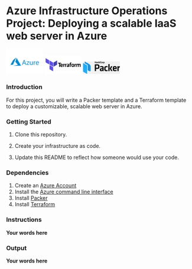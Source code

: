 # Azure Infrastructure Operations Project: Deploying a scalable IaaS web server in Azure


<img src="images/Microsoft_Azure-Logo.wine.png" width="100" >      <img src="images/Terraform-logo.png" width="100" >    <img src="images/Packer-logo.png" width="100" >


### Introduction
For this project, you will write a Packer template and a Terraform template to deploy a customizable, scalable web server in Azure.

### Getting Started
1. Clone this repository.

2. Create your infrastructure as code.

3. Update this README to reflect how someone would use your code.

### Dependencies
1. Create an [Azure Account](https://portal.azure.com) 
2. Install the [Azure command line interface](https://docs.microsoft.com/en-us/cli/azure/install-azure-cli?view=azure-cli-latest)
3. Install [Packer](https://www.packer.io/downloads)
4. Install [Terraform](https://www.terraform.io/downloads.html)

### Instructions
**Your words here**

### Output
**Your words here**

